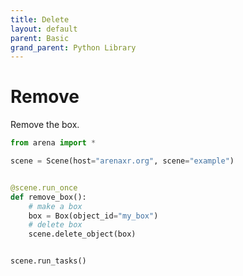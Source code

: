 ```yaml
---
title: Delete
layout: default
parent: Basic
grand_parent: Python Library
---
```


# Remove

Remove the box.

```python
from arena import *

scene = Scene(host="arenaxr.org", scene="example")


@scene.run_once
def remove_box():
    # make a box
    box = Box(object_id="my_box")
    # delete box
    scene.delete_object(box)


scene.run_tasks()
```
